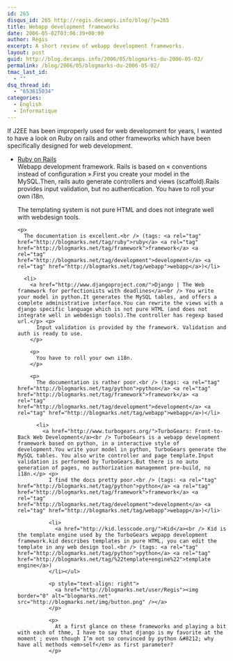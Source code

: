```yaml
---
id: 265
disqus_id: 265 http://regis.decamps.info/blog/?p=265
title: Webapp development frameworks
date: 2006-05-02T03:06:39+00:00
author: Régis
excerpt: A short review of webapp development frameworks.
layout: post
guid: http://blog.decamps.info/2006/05/blogmarks-du-2006-05-02/
permalink: /blog/2006/05/blogmarks-du-2006-05-02/
tmac_last_id:
  - ""
dsq_thread_id:
  - "653615034"
categories:
  - English
  - Informatique
---
```

If J2EE has been improperly used for web development for years, I wanted to have a look on Ruby on rails and other frameworks which have been specifically designed for web development.

<ul class="blogmarks">
  <li>
    <a href="http://www.rubyonrails.org/">Ruby on Rails</a><br /> Webapp development framework. Rails is based on « conventions instead of configuration ».First you create your model in the MySQL.Then, rails auto generate controllers and views (scaffold).Rails provides input validation, but no authentication. You have to roll your own i18n.</p> <p>
      The templating system is not pure HTML and does not integrate well with webdesign tools.
    </p>
    
    <p>
      The documentation is excellent.<br /> (tags: <a rel="tag" href="http://blogmarks.net/tag/ruby">ruby</a> <a rel="tag" href="http://blogmarks.net/tag/framework">framework</a> <a rel="tag" href="http://blogmarks.net/tag/development">development</a> <a rel="tag" href="http://blogmarks.net/tag/webapp">webapp</a>)</li> 
      
      <li>
        <a href="http://www.djangoproject.com/">Django | The Web framework for perfectionists with deadlines</a><br /> You write your model in python.It generates the MySQL tables, and offers a complete administrative interface.You can rewrite the views with a django specific language which is not pure HTML (and does not integrate well in webdesign tools).The controller has regexp based url.</p> <p>
          Input validation is provided by the framework. Validation and auth is ready to use.
        </p>
        
        <p>
          You have to roll your own i18n.
        </p>
        
        <p>
          The documentation is rather poor.<br /> (tags: <a rel="tag" href="http://blogmarks.net/tag/python">python</a> <a rel="tag" href="http://blogmarks.net/tag/framework">framework</a> <a rel="tag" href="http://blogmarks.net/tag/development">development</a> <a rel="tag" href="http://blogmarks.net/tag/webapp">webapp</a>)</li> 
          
          <li>
            <a href="http://www.turbogears.org/">TurboGears: Front-to-Back Web Development</a><br /> TurboGears is a webapp development framework based on python, in a interactive style of development.You write your model in python, TurboGears generate the MySQL tables. You also write controller and page template.Input validation is performed by TurboGears.But there is no auto generation of pages, no authorization management pre-build, no i18n.</p> <p>
              I find the docs pretty poor.<br /> (tags: <a rel="tag" href="http://blogmarks.net/tag/python">python</a> <a rel="tag" href="http://blogmarks.net/tag/framework">framework</a> <a rel="tag" href="http://blogmarks.net/tag/development">development</a> <a rel="tag" href="http://blogmarks.net/tag/webapp">webapp</a>)</li> 
              
              <li>
                <a href="http://kid.lesscode.org/">Kid</a><br /> Kid is the template engine used by the TurboGears wepapp development framework.kid describes templates in pure HTML, you can edit the template in any web design tool.<br /> (tags: <a rel="tag" href="http://blogmarks.net/tag/python">python</a> <a rel="tag" href="http://blogmarks.net/tag/%22template+engine%22">template engine</a>)
              </li></ul> 
              
              <p style="text-align: right">
                <a href="http://blogmarks.net/user/Regis"><img border="0" alt="blogmarks.net" src="http://blogmarks.net/img/button.png" /></a>
              </p>
              
              <p>
                At a first glance on these frameworks and playing a bit with each of thme, I have to say that django is my favorite at the moment ; even though I’m not so convinced by python &#8212; why have all methods <em>self</em> as first parameter?
              </p>
